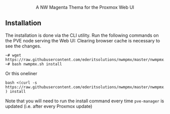 <p align="center">A NW Magenta Thema for the Proxmox Web UI

## Installation 
The installation is done via the CLI utility. Run the following commands on the PVE node serving the Web UI:  Clearing browser cache is necessary to see the changes.

```
~# wget https://raw.githubusercontent.com/ederitsolutions/nwmpmx/master/nwmpmx.sh
~# bash nwmpmx.sh install
```
Or this oneliner
```
bash <(curl -s https://raw.githubusercontent.com/ederitsolutions/nwmpmx/master/nwmpmx.sh ) install
```

Note that you will need to run the install command every time `pve-manager` is updated (i.e. after every Proxmox update)

